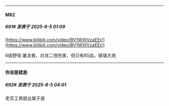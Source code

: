 ﻿
*****

####  M82  
##### 691#       发表于 2025-8-5 01:09

[https://www.bilibili.com/video/BV1WXtVzaEEr/](https://www.bilibili.com/video/BV1WXtVzaEEr/)

6级野怪 屠龙者，对龙二倍伤害，但只有85血，玻璃大炮


*****

####  你说是就是  
##### 692#       发表于 2025-8-5 04:01

老员工再就业属于是

